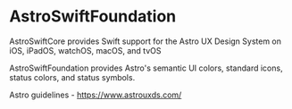 # AstroSwiftFoundation

AstroSwiftCore provides Swift support for the Astro UX Design System on iOS, iPadOS, watchOS, macOS, and tvOS

AstroSwiftFoundation provides Astro's semantic UI colors, standard icons, status colors, and status symbols. 

Astro guidelines - https://www.astrouxds.com/
